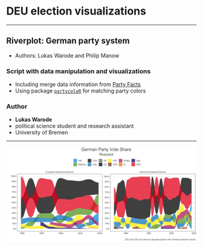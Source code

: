 # DEU election visualizations

---

## Riverplot: German party system

* Authors: Lukas Warode and Philip Manow

### Script with data manipulation and visualizations

* Including merge data information from [Party Facts](https://partyfacts.herokuapp.com/)
* Using package [`partycoloR`](https://github.com/lwarode/partycoloR) for matching party colors

### Author

* **Lukas Warode**
* political science student and research assistant
* University of Bremen

---

![German Party Vote Share](riverplot_de.png)

